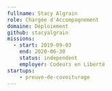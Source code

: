 ```yaml
---
fullname: Stacy Algrain
role: Chargée d'Accompagnement
domaine: Déploiement
github: stacyalgrain
missions:
  - start: 2019-09-03
    end: 2020-06-30
    status: independent
    employer: Codeurs en Liberté
startups:
    - preuve-de-covoiturage
---
```

